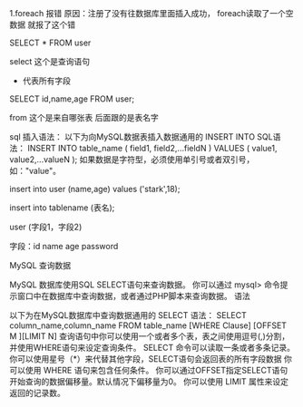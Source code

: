 1.foreach 报错
原因：注册了没有往数据库里面插入成功，
foreach读取了一个空数据 就报了这个错


SELECT * FROM user

select 这个是查询语句
* 代表所有字段

SELECT id,name,age FROM user;

from  这个是来自哪张表 后面跟的是表名字

sql 插入语法：
以下为向MySQL数据表插入数据通用的 INSERT INTO SQL语法：
INSERT INTO table_name ( field1, field2,...fieldN )
                       VALUES
                       ( value1, value2,...valueN );
如果数据是字符型，必须使用单引号或者双引号，如："value"。


insert into user (name,age) values ('stark',18);

insert into tablename (表名);

user (字段1，字段2)

字段：id name age password


MySQL 查询数据

MySQL 数据库使用SQL SELECT语句来查询数据。
你可以通过 mysql> 命令提示窗口中在数据库中查询数据，或者通过PHP脚本来查询数据。
语法

以下为在MySQL数据库中查询数据通用的 SELECT 语法：
SELECT column_name,column_name
FROM table_name
[WHERE Clause]
[OFFSET M ][LIMIT N]
查询语句中你可以使用一个或者多个表，表之间使用逗号(,)分割，并使用WHERE语句来设定查询条件。
SELECT 命令可以读取一条或者多条记录。
你可以使用星号（*）来代替其他字段，SELECT语句会返回表的所有字段数据
你可以使用 WHERE 语句来包含任何条件。
你可以通过OFFSET指定SELECT语句开始查询的数据偏移量。默认情况下偏移量为0。
你可以使用 LIMIT 属性来设定返回的记录数。
